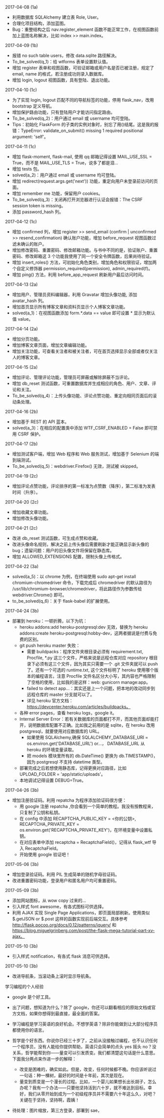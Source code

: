 2017-04-08 (1a)
* 利用数据库 SQLAlchemy 建立表 Role, User。
* 合理化项目结构，添加蓝图。
* Bug：重整结构之后 nav.register_element 函数不能正常工作，在视图函数前加上蓝图名称解决，比如 index >> main.index。


2017-04-09 (1b)
* 报错 no such table users，修改 data.sqlite 路径解决。
* To_be_solved(q_1)：给 wtforms 表单设置默认值。
* 增加 register 表单和视图函数，可验证邮箱或用户名是否已被注册，规定了 email, name 的格式，若注册成功则录入数据库。
* 增加 login, logout 视图函数，具有登陆、退出功能。

2017-04-10 (1c)
* 为了实现 login, logout 匹配不同的导航标签的功能，停用 flask_nav，改用 bootstrap 定义导航。
* 增加保护路由功能，只有登陆用户才能访问指定路由。
* To_be_solved(q_2)：用户通过 email 或 username 均可登陆。
* Tips：初始化 FlaskForm 的子类的实例对象时，别忘了用()结尾。这是我的报错：TypeError: validate_on_submit() missing 1 required positional argument: 'self'。

2017-04-11 (1c)
* 增加 flask-moment, flask-mail, 使用 qq 邮箱记得设置 MAIL_USE_SSL = True，而不是 MAIL_USE_TLS = True，说多了都是泪...
* 增加 tests 包。
* solved(a_2)：用户通过 email 或 username 均可登陆。
* 增加 redirect(request.args.get('next')) 功能，重定向用户未登录前访问的页面。
* 增加 remember me 功能，保留用户 cookies。
* To_be_solved(q_3)：关闭再打开浏览器进行认证会报错：The CSRF session token is missing。
* 添加 password_hash 列。

2017-04-12 (1c)
* 增加 confirmed 列，增加 register >> send_email (confirm | unconfirmed >> resend_confirmation) 确认账户功能，增加 before_request 视图函数过滤未确认的账户。
* 增加修改密码、重置密码、修改邮箱功能。与书中不同的是，验证账户、重置密码、修改邮箱这 3 个功能我使用了同一个安全令牌函数，后果尚待验证。
* 增加 insert_roles() 方法，可初始化角色类别，增加角色和权限验证，增加两个自定义修饰器 permission_required(permission), admin_required(f)。
* 增加 ping() 方法，利用 before_app_request 刷新用户最后访问时间。

2017-04-13 (2a)
* 增加用户、管理员资料编辑器，利用 Gravatar 增加头像功能, 添加 avatar_hash 列。
* 增加首页显示所有博客文章和资料页显示个人博客文章功能。
* solved(a_1)：在视图函数添加 form.*.data == value 即可设置 * 显示为默认值 value。

2017-04-14 (2a)
* 增加分页功能。
* 增加博客文章页面，增加文章编辑功能。
* 增加关注功能，可查看关注者和被关注者，可在首页选择显示全部或者仅关注人的博客文章。

2017-04-15 (2a)
* 增加评论、管理评论功能，管理员可屏蔽或解除屏蔽不当评论。
* 增加 db_reset 测试函数，可重置数据库并生成相应的角色、用户、文章、评论和关注。
* To_be_solved(q_4)：上传头像功能、评论点赞功能、重定向相同页面后的滚动条处理。

2017-04-16 (2b)
* 增加基于 REST 的 API 蓝本。
* solved(a_3)：在相应的配置类中添加 WTF_CSRF_ENABLED = False 即可禁用 CSRF 保护。

2017-04-17 (2b)
* 增加测试客户端，增加 Web 程序和 Web 服务测试，增加基于 Selenium 的端到端测试。
* To_be_solved(q_5)：webdriver.Firefox() 无效，测试被 skipped。

2017-04-19 (2c)
* 增加评论点赞功能，评论排序的第一标准为点赞数（降序），第二标准为发表时间（升序）。

2017-04-20 (2c)
* 增加收藏文章功能。
* 增加修改头像功能。

2017-04-21 (2c)
* 改进 db_reset 测试函数，可生成点赞和收藏。
* 改进头像命名规则，解决之前上传头像后需要刷新才能正确显示新头像的 bug；遗留问题：用户的旧头像文件将保留在静态库。
* 增加 ALLOWED_EXTENSIONS 配置，限制头像上传格式。

2017-04-22 (3a)
* solved(a_5)：以 chrome 为例，在终端使用 sudo apt-get install chromium-chromedriver 命令，下载完成后 chromedriver 的默认路径为 /usr/lib/chromium-browser/chromedriver，将此路径作为参数传给 webdriver.Chrome() 即可。
* to_be_solved(q_6)：关于 flask-babel 的扩展使用。

2017-04-24 (3b)
* 部署到 heroku：一顿折腾，以下为坑：
    * heroku addons:add heroku-postgresql:dev 无效，替换为 heroku addons:create heroku-postgresql:hobby-dev，这两者据说是付费与免费的区别。
    * git push heroku master 失败：
        * 需要 buildpacks：程序文件夹根目录必须有 requirement.txt, Procfile, *.py 这三个文件，严格来说是远程仓库对应 repository 根目录下必须有这三个文件，因为其实只需要一个 .git 文件夹就可以 push 了。还有一个可选的 runtime.txt, 这个文件标明了 heroku 使用哪个版本的编程语言。注意 Procfile 文件名区分大小写，其内容也严格限制了空格的使用，比如我的是这样：web: gunicorn manage:app。
        * failed to detect app...：其实还是上一个问题，把本地的改动同步到远程仓库的 master 分支就可以了。
        * 详见 heroku 官方文档：https://devcenter.heroku.com/articles/buildpacks。
    * 各种 error pages，查看 heroku logs，google it。
    * Internal Server Error：若有关数据库的页面都打不开，而其他页面却能打开，说明数据库配置不正确。比如我之前用的是 sqlite，在 heroku 改用 postgresql，就要使用对应数据库的 URL。
        * 如果使用 SQLAlchemy,确保 SQLALCHEMY_DATABASE_URI = os.environ.get('DATABASE_URL') or...， DATABASE_URL 从 heroku 的环境变量读取。
        * 把 models 模块里所有的 db.DateTime() 更换为 db.TIMESTAMP()，因为 postgresql 不支持 datetime 类型。
    * 部署完成之后若想使用静态库，记得更换对应路径，比如 UPLOAD_FOLDER = 'app/static/uploads'。
    * 本地调试记得设置 DEBUG=True。

2017-04-26 (3b)
* 增加注册验证码。利用 repatcha 为程序添加验证码很方便：
    * 用 google 注册 repatcha ,你会看到一个简单的教程。我没有按教程来，只复制了公钥和私钥。
    * 在 config 中添加 RECAPTCHA_PUBLIC_KEY = <你的公钥>, RECAPTCHA_PRIVATE_KEY = os.environ.get('RECAPTCHA_PRIVATE_KEY')，在环境变量中设置私钥。
    * 在对应表单中添加 recaptcha = RecaptchaField()，记得从 flask_wtf 导入 RecaptchaField。
    * 开始使用 google 验证吧！

2017-05-06 (3b)
* 增加登录验证码。利用 PIL 生成简单的随机字母验证码。
* 改进重置密码功能，登录用户和匿名用户均可重置密码。

2017-05-09 (3b)
* 添加网站图标，从 wow copy 过来的...
* 引入样式 font awesome，有各式图标可供选择。
* 利用 AJAX 实现 Single Page Applications，即页面局部刷新。使用类似 $.getJSON or $.post 这样的函数实现前后端交互。具体参考 http://flask.pocoo.org/docs/0.12/patterns/jquery/ 和 https://blog.miguelgrinberg.com/post/the-flask-mega-tutorial-part-xv-ajax。

2017-05-10 (3b)
* 引入样式 notification，有各式 flask 消息可供选择。

2017-05-10 (3b)
* 改进导航条，当滚动条上滚时显示导航条。

学习编程的个人经验
* google 是个好工具。
* 出了问题，想知道为什么？除了 google，你还可以翻看相应的原始文档或官方文档，如果你想得到最直接，最全面的答案。
* 学习编程是学习英语的良好机会。不想学英语？除非你能做到让大部分程序员都使用你的语言。
* 哲学是个好东西。你说你已经三十岁了，之前从没接触过编程，也不认识任何一个程序员，没有人能给你提供帮助，英语只会简单的点头 yes 摇头 no？没关系，哲学能帮到你——量变可以引发质变。我们都清楚这句话是什么意思。下面我分两点来作进一步的解释：
    * 改变是困难的，确实如此。但是，改变，任何时候都不晚。你应该听说过一句话：种一棵树，最好的时间是十年前，其次是现在。
    * 量变到质变是一个漫长的过程。比如，一个婴儿如果想长出长胡子，怎么办呢？我有一个办法——只要他坚持活到六十岁，就不难达到目标。幸好，我们从零开始到成为一个初级程序员并不需要六十年这么久，对吧？关键在于坚持，坚持啊，霞姨！
    
* 待处理：图片缩放，第三方登录，部署到 sae，